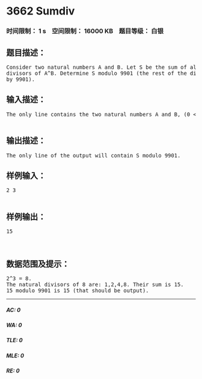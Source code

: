 # 3662 Sumdiv   
### 时间限制： 1 s&nbsp;&nbsp;&nbsp;&nbsp;空间限制： 16000 KB&nbsp;&nbsp;&nbsp;&nbsp;题目等级： 白银  
## 题目描述：  

<pre>
Consider two natural numbers A and B. Let S be the sum of all natural 
divisors of A^B. Determine S modulo 9901 (the rest of the division of S 
by 9901).
</pre>
  
  
## 输入描述：  

<pre>
The only line contains the two natural numbers A and B, (0 <= A,B <= 50000000)separated by blanks.  

</pre>
  
  
## 输出描述：  

<pre>
The only line of the output will contain S modulo 9901.
</pre>
  
  
## 样例输入：  

<pre>
2 3  

</pre>
  
  
## 样例输出：  

<pre>
15  
  

</pre>
  
  
## 数据范围及提示：  

<pre>
2^3 = 8.  
The natural divisors of 8 are: 1,2,4,8. Their sum is 15.  
15 modulo 9901 is 15 (that should be output).
</pre>
  
  
***  

##### AC: 0  
##### WA: 0  
##### TLE: 0  
##### MLE: 0  
##### RE: 0  
